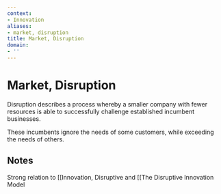 ```yaml
---
context:
- Innovation
aliases:
- market, disruption
title: Market, Disruption
domain:
- ''
---
```


# Market, Disruption

Disruption describes a process whereby a smaller company with fewer resources is able to successfully challenge established incumbent businesses.

These incumbents ignore the needs of some customers, while exceeding the needs of others.

## Notes

Strong relation to [[Innovation, Disruptive and [[The Disruptive Innovation Model
